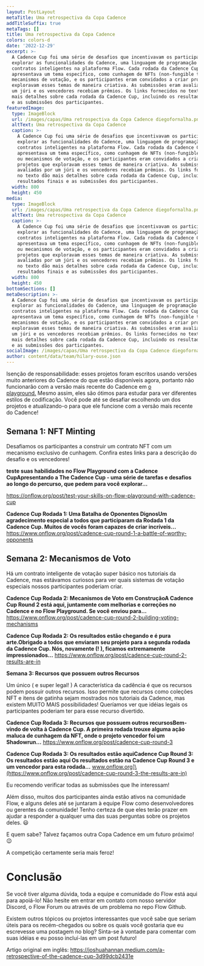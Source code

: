 ```yaml
---
layout: PostLayout
metaTitle: Uma retrospectiva da Copa Cadence
addTitleSuffix: true
metaTags: []
title: Uma retrospectiva da Copa Cadence
colors: colors-d
date: '2022-12-29'
excerpt: >-
  A Cadence Cup foi uma série de desafios que incentivavam os participantes a
  explorar as funcionalidades do Cadence, uma linguagem de programação para
  contratos inteligentes na plataforma Flow. Cada rodada da Cadence Cup
  apresentava um tema específico, como cunhagem de NFTs (non-fungible tokens) ou
  mecanismos de votação, e os participantes eram convidados a criar projetos que
  exploravam esses temas de maneira criativa. As submissões eram avaliadas por
  um júri e os vencedores recebiam prêmios. Os links fornecidos no texto dão
  mais detalhes sobre cada rodada da Cadence Cup, incluindo os resultados finais
  e as submissões dos participantes.
featuredImage:
  type: ImageBlock
  url: /images/capas/Uma retrospectiva da Copa Cadence diegofornalha.png
  altText: Uma retrospectiva da Copa Cadence
  caption: >-
    A Cadence Cup foi uma série de desafios que incentivavam os participantes a
    explorar as funcionalidades do Cadence, uma linguagem de programação para
    contratos inteligentes na plataforma Flow. Cada rodada da Cadence Cup
    apresentava um tema específico, como cunhagem de NFTs (non-fungible tokens)
    ou mecanismos de votação, e os participantes eram convidados a criar
    projetos que exploravam esses temas de maneira criativa. As submissões eram
    avaliadas por um júri e os vencedores recebiam prêmios. Os links fornecidos
    no texto dão mais detalhes sobre cada rodada da Cadence Cup, incluindo os
    resultados finais e as submissões dos participantes.
  width: 800
  height: 450
media:
  type: ImageBlock
  url: /images/capas/Uma retrospectiva da Copa Cadence diegofornalha.png
  altText: Uma retrospectiva da Copa Cadence
  caption: >-
    A Cadence Cup foi uma série de desafios que incentivavam os participantes a
    explorar as funcionalidades do Cadence, uma linguagem de programação para
    contratos inteligentes na plataforma Flow. Cada rodada da Cadence Cup
    apresentava um tema específico, como cunhagem de NFTs (non-fungible tokens)
    ou mecanismos de votação, e os participantes eram convidados a criar
    projetos que exploravam esses temas de maneira criativa. As submissões eram
    avaliadas por um júri e os vencedores recebiam prêmios. Os links fornecidos
    no texto dão mais detalhes sobre cada rodada da Cadence Cup, incluindo os
    resultados finais e as submissões dos participantes.
  width: 800
  height: 450
bottomSections: []
metaDescription: >-
  A Cadence Cup foi uma série de desafios que incentivavam os participantes a
  explorar as funcionalidades do Cadence, uma linguagem de programação para
  contratos inteligentes na plataforma Flow. Cada rodada da Cadence Cup
  apresentava um tema específico, como cunhagem de NFTs (non-fungible tokens) ou
  mecanismos de votação, e os participantes eram convidados a criar projetos que
  exploravam esses temas de maneira criativa. As submissões eram avaliadas por
  um júri e os vencedores recebiam prêmios. Os links fornecidos no texto dão
  mais detalhes sobre cada rodada da Cadence Cup, incluindo os resultados finais
  e as submissões dos participantes.
socialImage: /images/capas/Uma retrospectiva da Copa Cadence diegofornalha.png
author: content/data/team/hilary-ouse.json
---
```

Isenção de responsabilidade: esses projetos foram escritos usando versões muito anteriores do Cadence do que estão disponíveis agora, portanto não funcionarão com a versão mais recente do Cadence em [o playground.](https://plafly.onflow.org/local?type=account\&id=LOCAL-account-0) Mesmo assim, eles são ótimos para estudar para ver diferentes estilos de codificação. Você pode até se desafiar escolhendo um dos projetos e atualizando-o para que ele funcione com a versão mais recente do Cadence!

## **Semana 1: NFT Minting**

Desafiamos os participantes a construir um contrato NFT com um mecanismo exclusivo de cunhagem. Confira estes links para a descrição do desafio e os vencedores!

**teste suas habilidades no Flow Playground com a Cadence CupApresentando a The Cadence Cup - uma série de tarefas e desafios ao longo do percurso, que pedem para você explorar…**

https://onflow.org/post/test-your-skills-on-flow-playground-with-cadence-cup

**Cadence Cup Rodada 1: Uma Batalha de Oponentes DignosUm agradecimento especial a todos que participaram da Rodada 1 da Cadence Cup. Muitos de vocês foram capazes de criar incríveis…**
https://www.onflow.org/post/cadence-cup-round-1-a-battle-of-worthy-opponents

## **Semana 2: Mecanismos de Voto**

Há um contrato inteligente de votação super básico nos tutoriais da Cadence, mas estávamos curiosos para ver quais sistemas de votação especiais nossos participantes poderiam criar.

**Cadence Cup Rodada 2: Mecanismos de Voto em ConstruçãoA Cadence Cup Round 2 está aqui, juntamente com melhorias e correções no Cadence e no Flow Playground. Se você enviou para…**
https://www.onflow.org/post/cadence-cup-round-2-building-voting-mechanisms

**Cadence Cup Rodada 2: Os resultados estão chegando e é pura arte.Obrigado a todos que enviaram seu projeto para a segunda rodada da Cadence Cup. Nós, novamente (! ), ficamos extremamente impressionados…**
https://www.onflow.org/post/cadence-cup-round-2-results-are-in

**Semana 3: Recursos que possuem outros Recursos**

Um único ( e super legal! ) A característica da cadência é que os recursos podem possuir outros recursos. Isso permite que recursos como coleções NFT e itens de gatinha sejam mostrados nos tutoriais da Cadence, mas existem MUITO MAIS possibilidades! Queríamos ver que idéias legais os participantes poderiam ter para esse recurso divertido.

**Cadence Cup Rodada 3: Recursos que possuem outros recursosBem-vindo de volta à Cadence Cup. A primeira rodada trouxe alguma ação maluca de cunhagem da NFT, onde o projeto vencedor foi um Shadowrun…**
https://www.onflow.org/post/cadence-cup-round-3

**Cadence Cup Rodada 3: Os resultados estão aquiCadence Cup Round 3: Os resultados estão aqui Os resultados estão na Cadence Cup Round 3 e um vencedor para esta rodada…**
www.onflow.org]\(https://www.onflow.org/post/cadence-cup-round-3-the-results-are-in)

Eu recomendo verificar todas as submissões que lhe interessam!

Além disso, muitos dos participantes ainda estão ativos na comunidade Flow, e alguns deles até se juntaram à equipe Flow como desenvolvedores ou gerentes da comunidade! Tenho certeza de que eles terão prazer em ajudar a responder a qualquer uma das suas perguntas sobre os projetos deles. 😃

E quem sabe? Talvez façamos outra Copa Cadence em um futuro próximo! 😉

A competição certamente seria mais feroz!

# **Conclusão**

Se você tiver alguma dúvida, toda a equipe e comunidade do Flow está aqui para apoiá-lo! Não hesite em entrar em contato com nosso servidor Discord, o Flow Forum ou através de um problema no repo Flow Github.

Existem outros tópicos ou projetos interessantes que você sabe que seriam úteis para os recém-chegados ou sobre os quais você gostaria que eu escrevesse uma postagem no blog? Sinta-se à vontade para comentar com suas idéias e eu posso incluí-las em um post futuro!

Artigo original em inglês: https://joshuahannan.medium.com/a-retrospective-of-the-cadence-cup-3d99dcb2431e
